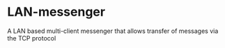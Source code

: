 # LAN-messenger
A LAN based multi-client messenger that allows transfer of messages via the TCP protocol
